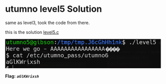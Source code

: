 # utumno level5 Solution

same as level3, took the code from there.

this is the solution [level5.c](./scripts/level5/level5.c)

![image](./images/level5.png)

**Flag:** ***`aGlKWrixsh`*** 

